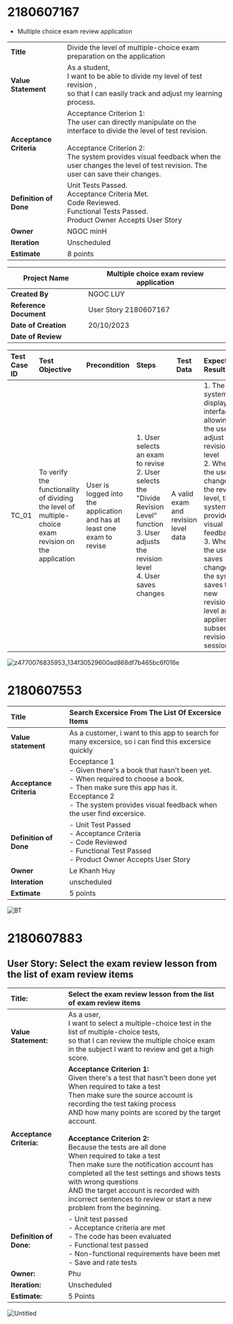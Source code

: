 
# 2180607167
- Multiple choice exam review application

|                       |                                                                             |
|-----------------------|-----------------------------------------------------------------------------|
| **Title**             | Divide the level of multiple-choice exam preparation on the application     |
| **Value Statement**   | As a student, <br> I want to be able to divide my level of test revision , <br>so that I can easily track and adjust my learning process. |
| **Acceptance Criteria** | Acceptance Criterion 1: <br>The user can directly manipulate on the interface to divide the level of test revision.<br><br> Acceptance Criterion 2: <br>The system provides visual feedback when the user changes the level of test revision. The user can save their changes. |
| **Definition of Done** | Unit Tests Passed.<br>  Acceptance Criteria Met.<br>  Code Reviewed. <br> Functional Tests Passed. <br> Product Owner Accepts User Story |
| **Owner**             |  NGOC minH                                                                    |
| **Iteration**         | Unscheduled                                                                 |
| **Estimate**          | 8 points                                                                    |

| **Project Name** | Multiple choice exam review application |
|------------------|----------------------------------------|
| **Created By** | NGOC LUY |
| **Reference Document** | User Story 2180607167 |
| **Date of Creation** | 20/10/2023 |
| **Date of Review** |  |


| **Test Case ID** | **Test Objective** | **Precondition** | **Steps** | **Test Data** | **Expected Result** | **Post Condition** |
| :------- | :------- | :----- | :---- | -------------- | :-------------- | :--------------- |
| TC_01 | To verify the functionality of dividing the level of multiple-choice exam revision on the application | User is logged into the application and has at least one exam to revise | 1. User selects an exam to revise <br> 2. User selects the "Divide Revision Level" function <br> 3. User adjusts the revision level <br> 4. User saves changes | A valid exam and revision level data | 1. The system displays an interface allowing the user to adjust the revision level <br> 2. When the user changes the revision level, the system provides visual feedback <br> 3. When the user saves changes, the system saves the new revision level and applies it to subsequent revision sessions | The new revision level is saved and applied to subsequent revision sessions |


![z4770076835953_134f30529600ad868df7b465bc6f016e](https://github.com/ngocluydepzai/2180607167/assets/144354758/86c4a17d-d071-458e-b143-b92f19e764a2)


# 2180607553
| **Title**                | Search Excersice From The List Of Excersice Items |
| :----------------------- | :---------------- |
| **Value statement**      | As a customer, i want to this app to search for many excersice, so i can find this excersice quickly |
| **Acceptance Criteria**  | Ecceptance 1<br>- Given there's a book that hasn't been yet.<br>- When required to choose a book.<br>- Then make sure this app has it.<br>Ecceptance 2<br>- The system provides visual feedback when the user find excersice.|
| **Definition of Done**   | - Unit Test Passed <br> - Acceptance Criteria <br> - Code Reviewed <br> - Functional Test Passed <br> - Product Owner Accepts User Story|  
| **Owner**                | Le Khanh Huy  |
| **Interation**           | unscheduled   |
| **Extimate**             |  5 points     |

![BT](https://github.com/Phune23/2180607883/assets/144699815/e9cdb2e5-3317-4bef-85ef-a099825d0a5f)


# 2180607883

## **User Story: Select the exam review lesson from the list of exam review items**

| **Title:** | Select the exam review lesson from the list of exam review items |
| :-------- | :----------------- |
| **Value Statement:** | As a user, <br>I want to select a multiple-choice test in the list of multiple-choice tests, <br> so that I can review the multiple choice exam in the subject I want to review and get a high score. |
| **Acceptance Criteria:** | **Acceptance Criterion 1:**  <br>Given there's a test that hasn't been done yet <br>When required to take a test <br>Then make sure the source account is recording the test taking process <br>AND how many points are scored by the target account. <br> <br>**Acceptance Criterion 2:** <br>Because the tests are all done <br>When required to take a test <br>Then make sure the notification account has completed all the test settings and shows tests with wrong questions <br>AND the target account is recorded with incorrect sentences to review or start a new problem from the beginning. |
| **Definition of Done:** |  - Unit test passed <br> - Acceptance criteria are met <br> - The code has been evaluated <br> - Functional test passed <br> - Non-functional requirements have been met <br> - Save and rate tests |
| **Owner:** | Phu | Owner |
| **Iteration:** | Unscheduled |
| **Estimate:** | 5 Points |


![Untitled](https://github.com/ngocluydepzai/2180607167/assets/144198095/dafe2a33-cdf5-4005-8f19-a94c5097e0fc)


